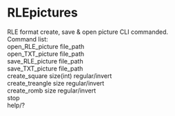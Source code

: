 # RLEpictures

RLE format create, save & open picture CLI commanded.<br>
Command list:<br>
open_RLE_picture file_path<br>
open_TXT_picture file_path<br>
save_RLE_picture file_path<br>
save_TXT_picture file_path<br>
create_square size(int) regular/invert<br>
create_treangle size regular/invert<br>
create_romb size regular/invert<br>
stop<br>
help/?
